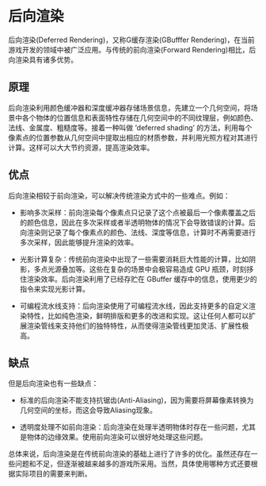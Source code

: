 # 后向渲染

后向渲染(Deferred Rendering)，又称G缓存渲染(GBufffer Rendering)，在当前游戏开发的领域中被广泛应用。与传统的前向渲染(Forward Rendering)相比，后向渲染具有诸多优势。

## 原理

后向渲染利用颜色缓冲器和深度缓冲器存储场景信息，先建立一个几何空间，将场景中各个物体的位置信息和表面特性存储在几何空间中的不同纹理层，例如颜色、法线、金属度、粗糙度等。接着一种叫做 ‘deferred shading’ 的方法，利用每个像素点的位置参数从几何空间中提取出相应的材质参数，并利用光照方程对其进行计算。这样可以大大节约资源，提高渲染效率。

## 优点

后向渲染相较于前向渲染，可以解决传统渲染方式中的一些难点。例如：

- 影响多次采样：前向渲染每个像素点只记录了这个点被最后一个像素覆盖之后的颜色信息，因此在多次采样或者半透明物体的情况下会导致错误的计算。后向渲染则记录了每个像素点的颜色、法线、深度等信息，计算时不再需要进行多次采样，因此能够提升渲染的效率。

- 光影计算复杂：传统前向渲染中出现了一些需要消耗巨大性能的计算，比如阴影，多点光源叠加等。这些在复杂的场景中会极容易造成 GPU 瓶颈，时刻拸住渲染效率。后向渲染利用了已经存贮在 GBuffer 缓存中的信息，使用更少的指令来实现光影计算。

- 可编程流水线支持：后向渲染使用了可编程流水线，因此支持更多的自定义渲染特性，比如纯色渲染，鲜明排版和更多的改进和实现。这让任何人都可以扩展渲染管线来支持他们的独特特性，从而使得渲染管线更加灵活、扩展性极高。

## 缺点

但是后向渲染也有一些缺点：

- 标准的后向渲染不能支持抗锯齿(Anti-Aliasing)，因为需要将屏幕像素转换为几何空间的坐标，而这会导致Aliasing现象。

- 透明度处理不如前向渲染：后向渲染在处理半透明物体时存在一些问题，尤其是物体的边缘效果。使用前向渲染可以很好地处理这些问题。

总体来说，后向渲染是在传统前向渲染的基础上进行了许多的优化。虽然还存在一些问题和不足，但逐渐被越来越多的游戏所采用。当然，具体使用哪种方式还要根据实际项目的需要来判断。